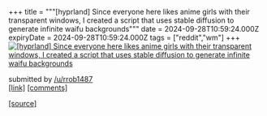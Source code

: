+++
title = """[hyprland] Since everyone here likes anime girls with their transparent windows, I created a script that uses stable diffusion to generate infinite waifu backgrounds"""
date = 2024-09-28T10:59:24.000Z
expiryDate = 2024-09-28T10:59:24.000Z
tags = ["reddit","wm"]
+++
[![[hyprland] Since everyone here likes anime girls with their transparent windows, I created a script that uses stable diffusion to generate infinite waifu backgrounds](https://external-preview.redd.it/M3d2NHVhODY3anJkMVECY2HQ6LcT8WRFdvKBurY9w46dpWo6-vjvEyhEfVfj.png?width=640&crop=smart&auto=webp&s=3280460be1f89858d506e422366c197a92fa9b98 "[hyprland] Since everyone here likes anime girls with their transparent windows, I created a script that uses stable diffusion to generate infinite waifu backgrounds")](https://www.reddit.com/r/unixporn/comments/1frbs0p/hyprland_since_everyone_here_likes_anime_girls/)

submitted by [/u/rrob1487](https://www.reddit.com/user/rrob1487)  
[\[link\]](https://v.redd.it/13hydp767jrd1) [\[comments\]](https://www.reddit.com/r/unixporn/comments/1frbs0p/hyprland_since_everyone_here_likes_anime_girls/)

[[source]](https://www.reddit.com/r/unixporn/comments/1frbs0p/hyprland_since_everyone_here_likes_anime_girls/)
